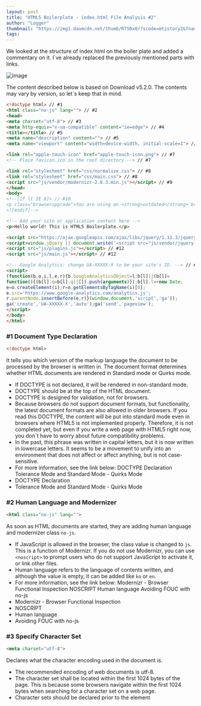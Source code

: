 ```yaml
---
layout: post
title: "HTML5 Boilerplate - index.html File Analysis #2"
author: "Logger"
thumbnail: "https://img1.daumcdn.net/thumb/R750x0/?scode=mtistory2&fname=https%3A%2F%2Ft1.daumcdn.net%2Fcfile%2Ftistory%2F237DA13955DD5D2307"
tags: 
---
```



We looked at the structure of index.html on the boiler plate and added a commentary on it. I`ve already replaced the previously mentioned parts with links.

![image](https://t1.daumcdn.net/cfile/tistory/237DA13955DD5D2307)

The content described below is based on Download v5.2.0. The contents may vary by version, so let`s keep that in mind.

```html
<!doctype html> // #1
<html class="no-js" lang=""> // #2
<head>
<meta charset="utf-8"> // #3
<meta http-equiv="x-ua-compatible" content="ie=edge"> // #4
<title></title> // #5
<meta name="description" content=""> // #5
<meta name="viewport" content="width=device-width, initial-scale=1"> // #6

<link rel="apple-touch-icon" href="apple-touch-icon.png"> // #7
<!-- Place favicon.ico in the root directory --> // #7

<link rel="stylesheet" href="css/normalize.css"> // #8
<link rel="stylesheet" href="css/main.css"> // #8
<script src="js/vendor/modernizr-2.8.3.min.js"></script> // #9
</head>
<body>
<!--[if lt IE 8]> // #10
<p class="browserupgrade">You are using an <strong>outdated</strong> browser. Please <a href="http://browsehappy.com/">upgrade your browser</a> to improve your experience.</p>
<![endif]-->

<!-- Add your site or application content here -->
<p>Hello world! This is HTML5 Boilerplate.</p>

<script src="https://ajax.googleapis.com/ajax/libs/jquery/1.11.3/jquery.min.js"></script> // #11
<script>window.jQuery || document.write('<script src="js/vendor/jquery-1.11.3.min.js"><\/script>')</script> // #11
<script src="js/plugins.js"></script> // #12
<script src="js/main.js"></script> // #12

<!-- Google Analytics: change UA-XXXXX-X to be your site's ID. --> // #13
<script>
(function(b,o,i,l,e,r){b.GoogleAnalyticsObject=l;b[l]||(b[l]=
function(){(b[l].q=b[l].q||[]).push(arguments)});b[l].l=+new Date;
e=o.createElement(i);r=o.getElementsByTagName(i)[0];
e.src='https://www.google-analytics.com/analytics.js';
r.parentNode.insertBefore(e,r)}(window,document,'script','ga'));
ga('create','UA-XXXXX-X','auto');ga('send','pageview');
</script>
</body>
</html>

```

### #1 Document Type Declaration

```html
<!doctype html>

```

It tells you which version of the markup language the document to be processed by the browser is written in. The document format determines whether HTML documents are rendered in Standard mode or Quirks mode.

- If DOCTYPE is not declared, it will be rendered in non-standard mode.
- DOCTYPE should be at the top of the HTML document.
- DOCTYPE is designed for validation, not for browsers.
- Because browsers do not support document formats, but functionality, the latest document formats are also allowed in older browsers. If you read this DOCTYPE, the content will be put into standard mode even in browsers where HTML5 is not implemented properly. Therefore, it is not completed yet, but even if you write a web page with HTML5 right now, you don`t have to worry about future compatibility problems.
- In the past, this phrase was written in capital letters, but it is now written in lowercase letters. It seems to be a movement to unify into an environment that does not affect or affect anything, but is not case-sensitive.
- For more information, see the link below:
DOCTYPE Declaration
Tolerance Mode and Standard Mode - Quirks Mode
- DOCTYPE Declaration
- Tolerance Mode and Standard Mode - Quirks Mode

### #2 Human Language and Modernizer

```html
<html class="no-js" lang="">

```

As soon as HTML documents are started, they are adding human language and modernizer class `no-js`.

- If JavaScript is allowed in the browser, the class value is changed to `js`. This is a function of Modernizr. If you do not use Modernizr, you can use `<noscript>` to prompt users who do not support JavaScript to activate it, or link other files.
- Human language refers to the language of contents written, and although the value is empty, it can be added like `ko` or `en`.
- For more information, see the link below:
Modernizr - Browser Functional Inspection
NOSCRIPT
Human language
Avoiding FOUC with no-js
- Modernizr - Browser Functional Inspection
- NOSCRIPT
- Human language
- Avoiding FOUC with no-js

### #3 Specify Character Set

```html
<meta charset="utf-8">

```

Declares what the character encoding used in the document is.

- The recommended encoding of web documents is utf-8.
- The character set shall be located within the first 1024 bytes of the page. This is because some browsers navigate within the first 1024 bytes when searching for a character set on a web page.
- Character sets should be declared prior to the element <title>.
- If a character set is not specified, IE often uses incorrect encoding UTF-7, which causes problems.
- For more information, see the link below:
charset properties
Character Set UTF-8 and EUC-KR
- charset properties
- Character Set UTF-8 and EUC-KR

### #4 Specify IE rendering mode

```html
<meta http-equiv="x-ua-compatible" content="ie=edge">

```

When access to the document into a browser ie ie is should select the rendering engine operation.

- `ie=edge` is always rendered using the latest standard engine.
- Previously, it was recommended to install ActiveX called Chrome Frame as an alternative method such as `content="ie=edge,chrome=1" but is no longer recommended as a development end of Chrome Frame.
- For more information, see the link below:
X-UA-Compatible, IE=edge, Compatibility View
- X-UA-Compatible, IE=edge, Compatibility View

### #5 Introduction to the title and content of the document

```html
<title></title>
<meta name="description" content="">

```

The title of the document is closely related to search engine optimization (SEO).

- Title should be declared as soon as possible to prevent security issues associated with encoding IE browsers.
- Write the appropriate title of the document in the title tag.
- The description meta-tag outlines the content of the content that the document contains.
- The search engine compares the search results with the search words based on the title of the document, the contents of the Meta tag, and the first 100-150 characters of the text.
- For more information, see the link below:
Name property of META element
- Name property of META element

### #6 Mobile Viewport Settings

```html
<meta name="viewport" content="width=device-width, initial-scale=1">

```

It controls the screen size of various devices such as mobile and tab.

- `width=device-width` is sized to fit the width of a device. If web documents are flexible desktop designs, it is better to use these attributes and attribute values on mobile devices. Also, a fixed desktop design is not a problem, and a mobile design is nothing more.
- `Intial-scale=1` sets the default size scale. In mobile browsers, zoom is used a lot, and the attribute value is fixed at 1 if it needs to be avoided for optimal use environments.
- The following values can be used as property values for content.
`user-scalable=no` : Allow user to zoom in (yes/no)
`Intial-scale=1.0` : Expansion ratio when loading pages
`maximum-scale=1.0`: Maximum expansion rate
`minimum-scale=1.0` : Minimum reduction consumption rate
`width=device-width` : fits the horizontal size of the platform and fits the figure if you put the figure.
`target-densitydpi=medium-dpi` : dpi([dots per inch])
- `user-scalable=no` : Allow user to zoom in (yes/no)
- `Intial-scale=1.0` : Expansion ratio when loading pages
- `maximum-scale=1.0`: Maximum expansion rate
- `minimum-scale=1.0` : Minimum reduction consumption rate
- `width=device-width` : fits the horizontal size of the platform and fits the figure if you put the figure.
- `target-densitydpi=medium-dpi` : dpi([dots per inch])

### #7 Register Apple Touch Icon and Fabicon

```html
<link rel="apple-touch-icon" href="apple-touch-icon.png">
<!-- Place favicon.ico in the root directory -->

```

Touch icons can be specified on iOS 2.0 and Android 2.1 and later.

- If only one touch icon (152x152) is prepared, the size of the icon changes at low resolution. However, adding an icon to the device`s home screen can negatively affect performance.
- The Pavicon can be placed in the root directory.
- For more information, see the link below:
Everything in Favicon.
Extend and customise HTML5 Boilerplate
- Everything in Favicon.
- Extend and customise HTML5 Boilerplate

### #8 Insert Style Sheet

```html
<link rel="stylesheet" href="css/normalize.css">
<link rel="stylesheet" href="css/main.css">

```

Insert the Normalize.css file for CSS initialization and the main.css file responsible for the style of the page.

- Normalize.css is a CSS initialization file that helps unify elements with different styles in different browsers.
- main.css is a file that creates the style of documents with the helper classes provided by the boilerplate.
- For more information, see the link below:
Normalize.css - Initialize CSS
- Normalize.css - Initialize CSS

### #9 Insert Modernizer Script

```html
<script src="js/vendor/modernizr-2.8.3.min.js"></script>

```

Modernizer is a JavaScript library for HTML5 and CSS3 functionality verification.

- Modernizers provided by boiler plates include `html5shiv`. html5shiv is located in "head", unlike other JavaScript, because it must be inserted after a style sheet.
- For more information, see the link below:
Modernizr - Browser Functional Inspection
- Modernizr - Browser Functional Inspection

### #10 Browser Upgrade Notification

```html
<!--[if lt IE 8]>
<p class="browserupgrade">You are using an <strong>outdated</strong> browser. Please <a href="http://browsehappy.com/">upgrade your browser</a> to improve your experience.</p>
<![endif]-->

```

An older IE browser below IE8 will be notified to upgrade the browser.

- Conditional annotations only work up to IE9.
- You can use it by modifying it in appropriate Korean, and you can choose a variety of browsers if you access it through a link.
- For more information, see the link below:
IE Conditional Annotation
- IE Conditional Annotation

### #11 Google CDN and jQuery

```html
<script src="https://ajax.googleapis.com/ajax/libs/jquery/1.11.3/jquery.min.js"></script>
<script>window.jQuery || document.write('<script src="js/vendor/jquery-1.11.3.min.js"><\/script>')</script>

```

Add it using Google CDN for jQuery users and prepare local files in case CDN is not available.

- Why use CDNs for common JavaScript libraries such as jQuery:
Reduced delay - CDN distributes static files across multiple physical servers, allowing them to be downloaded from the nearest network upon request.
Parallel growth - To avoid unnecessary server loads, web browsers limit the number of connections that can be connected simultaneously. It depends on the browser, but it is about two per host name. CDN reduces one request to the site, allowing it to be downloaded in parallel.
Improved caching - potentially the best benefit is that users may not receive downloads. You don`t have to receive it if you got it from another site.
- Reduced delay - CDN distributes static files across multiple physical servers, allowing them to be downloaded from the nearest network upon request.
- Parallel growth - To avoid unnecessary server loads, web browsers limit the number of connections that can be connected simultaneously. It depends on the browser, but it is about two per host name. CDN reduces one request to the site, allowing it to be downloaded in parallel.
- Improved caching - potentially the best benefit is that users may not receive downloads. You don`t have to receive it if you got it from another site.
- If Google CDN cannot be imported, it will import a local file. When testing locally (just an HTML file, not a local server), open a local HTML file in a browser, file://C:/Users/lainfox/... As such, jQuery cannot be loaded because the protocol in the URL becomes a file and is intended to be recalled in the form of file://ajax.googleapis.com/...

### #12 Insert Additional Scripts

```html
<script src="js/plugins.js"></script>
<script src="js/main.js"></script>

```

Plugins.js includes jQuery plugins and other third party scripts.

- plugins.js is for maintenance of the site`s plug-in code. Rather than using multiple file links, including them in one file can help improve performance. For documents that must contain very large plugin files that are not exceptionally visited, it is recommended that the plug-in be disconnected and used only when accessing the target page. In most cases, however, it is easily available simply by pasting a compressed version of the plugin.
- Plugins.js includes a top-level method for avoiding console logs in web browsers (IE6/7) that do not have console output capabilities.
- Write the main JavaScript in main.js.

### #13 Google Analytics Tracking Code

```html
<!-- Google Analytics: change UA-XXXXX-X to be your site's ID. -->
<script>
(function(b,o,i,l,e,r){b.GoogleAnalyticsObject=l;b[l]||(b[l]=
function(){(b[l].q=b[l].q||[]).push(arguments)});b[l].l=+new Date;
e=o.createElement(i);r=o.getElementsByTagName(i)[0];
e.src='https://www.google-analytics.com/analytics.js';
r.parentNode.insertBefore(e,r)}(window,document,'script','ga'));
ga('create','UA-XXXXX-X','auto');ga('send','pageview');
</script>

```

It uses an optimized version of the Google Universal Analytics tracking tool.

- In the UA-XXXXX-X section, enter the ID issued by Google Analytics.
- Google recommends placing this code between <head> and </head> for accurate aggregation. It is necessary for accurate aggregation of the users, but it is ahead of the loading of the contents, which increases the loading time that the users feel. For that reason, the code is located right in front of </body>.
- Although included as the most general-purpose tool, alternative measures may be used for different purposes.
- For more information, see the link below:
Optimizing the Google Universal Analytics Snippet
Universal Analytics Web Tracking (analytics.js)
- Optimizing the Google Universal Analytics Snippet
- Universal Analytics Web Tracking (analytics.js)